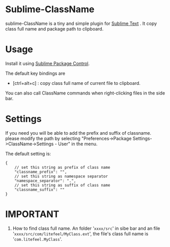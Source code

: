 Sublime-ClassName
=============
sublime-ClassName is a tiny and simple plugin for [Sublime Text](http://www.sublimetext.com) .
It copy class full name and package path to clipboard.

Usage
============
Install it using [Sublime Package Control](http://wbond.net/sublime_packages/package_control).


The default key bindings are
- [ctrl+alt+c] : copy class full name of current file to clipboard.

You can also call ClassName commands when right-clicking files in the side bar.

Settings
==============

If you need you will be able to add the prefix and suffix of classname.
please modify the path by selecting
"Preferences->Package Settings->ClassName->Settings - User" in the menu.

The default setting is:

    {
        // set this string as prefix of class name
        "classname_prefix": "",
        // set this string as namespace separator
        "namespace_separator": ".",
        // set this string as suffix of class name
        "classname_suffix": ""
    }

IMPORTANT
==============

1. How to find class full name.
An folder '`xxxx/src`' in sibe bar and an file '`xxxx/src/com/litefeel/MyClass.ext`', the file's class full name is '`com.litefeel.MyClass`'.
